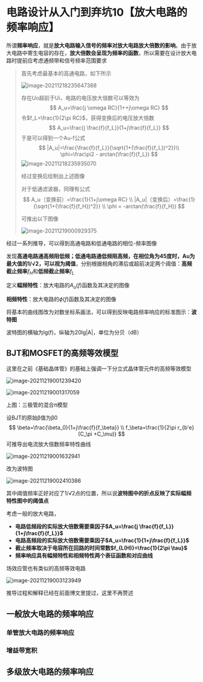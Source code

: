 # 电路设计从入门到弃坑10【放大电路的频率响应】

所谓**频率响应**，就是**放大电路输入信号的频率对放大电路放大倍数的影响**。由于放大电路中寄生电容的存在，**放大倍数会呈现为频率的函数**，所以需要在设计放大电路时提前应考虑通频带和信号频率范围要求

> 首先考虑最基本的高通电路，如下所示
>
> ![image-20211218235647388](电路设计从入门到弃坑10【放大电路的频率响应】.assets/image-20211218235647388.png)
>
> 存在Uo超前于Ui，电路的电压放大倍数可以等效为
> $$
> A_u=\frac{j \omega RC}{1++j\omega RC}
> $$
> 令$f_L=\frac{1}{2\pi RC}$，获得变换后的电压放大倍数
> $$
> A_u=\frac{j \frac{f}{f_L}}{1+j\frac{f}{f_L}}
> $$
> 于是可以得到一个Au-f公式
> $$
> |A_u|=\frac{\frac{f}{f_L}}{\sqrt{1+(\frac{f}{f_L})^2}}\\
> \phi=\frac\pi2 - arctan(\frac{f}{f_L})
> $$
> ![image-20211218235935070](电路设计从入门到弃坑10【放大电路的频率响应】.assets/image-20211218235935070.png)
>
> 经过变换后绘制出上述图像
>
> 对于低通滤波器，同理有公式
> $$
> A_u（变换前）=\frac{1}{1+j\omega RC} \\
> |A_u|（变换后）=\frac{1}{\sqrt{1+(\frac{f}{f_H})^2}} \\
> \phi = -arctan(\frac{f}{f_H})
> $$
>
> 可推出以下图像
>
> ![image-20211219000929375](电路设计从入门到弃坑10【放大电路的频率响应】.assets/image-20211219000929375.png)


经过一系列推导，可以得到高通电路和低通电路的相位-频率图像

发现**高通电路通高频阻低频；低通电路通低频阻高频，在相位角为45度时，Au为最大值的1/√2，可以视为阈值**，分别根据相角的滞后或超前决定两个阈值：**高频截止频率**$f_H$和**低频截止频率**$f_L$

定义**幅频特性**：放大电路的$A_u(f)$函数及其决定的图像

**相频特性**：放大电路的$\phi(f)$函数及其决定的图像

将基本的曲线图改为对数坐标系画法，可以得到反映电路频率响应的标准图示：**波特图**

波特图的横轴为lg(f)，纵轴为20lg|A|，单位为分贝（dB）

## BJT和MOSFET的高频等效模型

这里在之前《基础晶体管》的基础上强调一下分立式晶体管元件的高频等效模型

![image-20211219001239420](电路设计从入门到弃坑10【放大电路的频率响应】.assets/image-20211219001239420.png)

![image-20211219001317059](电路设计从入门到弃坑10【放大电路的频率响应】.assets/image-20211219001317059.png)

上图：三极管的混合π模型

设BJT的原始β值为β0
$$
\beta=\frac{\beta_0}{1+j\frac{f}{f_\beta}} \\
f_\beta=\frac{1}{2\pi r_{b'e}(C_\pi +C_\mu)}
$$
可推导出电流放大倍数频率特性曲线

![image-20211219001632941](电路设计从入门到弃坑10【放大电路的频率响应】.assets/image-20211219001632941.png)

改为波特图

![image-20211219002410386](电路设计从入门到弃坑10【放大电路的频率响应】.assets/image-20211219002410386.png)

其中阈值频率正好对应了1/√2点的位置，所以说**波特图中的折点反映了实际幅频特性图中的阈值点**

考虑一般的放大电路，

* **电路低频段的实际放大倍数需要乘因子$A_u=\frac{j \frac{f}{f_L}}{1+j\frac{f}{f_L}}$**
* **电路高频段的实际放大倍数需要乘因子$A_u=\frac{1}{1+j\frac{f}{f_L}}$**
* **截止频率取决于电容所在回路的时间常数$f_{L(H)}=\frac{1}{2\pi \tau}$**
* **频率响应具有幅频特性和相频特性两个表征函数和对应曲线**

场效应管也有类似的高频等效电路

![image-20211219003123949](电路设计从入门到弃坑10【放大电路的频率响应】.assets/image-20211219003123949.png)

推导过程和解释已经在前面博文里提过，这里不再赘述

## 一般放大电路的频率响应











### 单管放大电路的频率响应











### 增益带宽积







## 多级放大电路的频率响应









